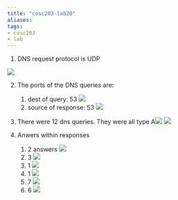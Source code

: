 ```yaml
---
title: "cosc203-lab20"
aliases: 
tags: 
- cosc203
- lab
---
```


1. DNS request protocol is UDP 

![](https://i.imgur.com/dSOSdRK.png)

2. The ports of the DNS queries are:
	1. dest of query: 53 ![](https://i.imgur.com/FoAwUQV.png)
	2. source of response: 53 ![](https://i.imgur.com/knH3W2I.png)

3. There were 12 dns queries. They were all type A![](https://i.imgur.com/nFGVbI7.png) ![](https://i.imgur.com/uKkUuFG.png)

4. Anwers within responses
	1. 2 answers ![](https://i.imgur.com/plLag5j.png)
	2. 3 ![](https://i.imgur.com/5AKS2tn.png)
	3. 1 ![](https://i.imgur.com/srCM9oq.png)
	4. 1 ![](https://i.imgur.com/lALFEjL.png)
	5. 7 ![](https://i.imgur.com/OXFBaOy.png)
	6. 6 ![](https://i.imgur.com/MHOIR2B.png)

